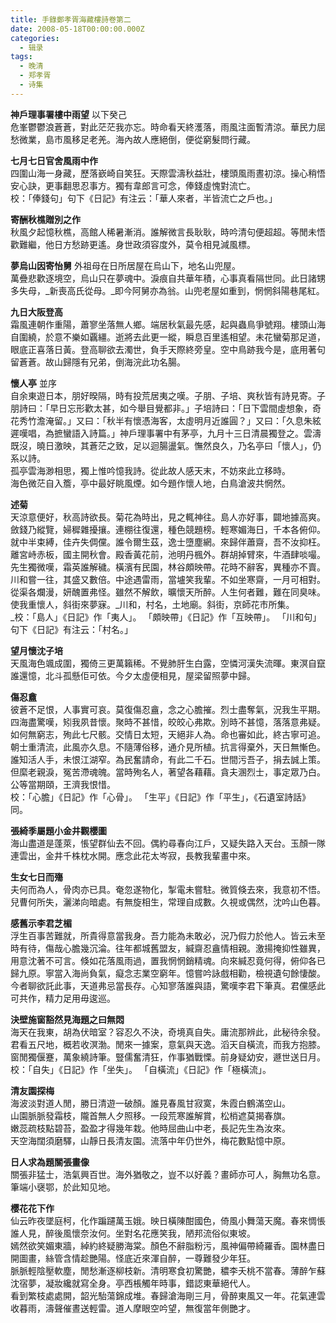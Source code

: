```yaml
---
title: 手錄鄭孝胥海藏樓詩卷第二
date: 2008-05-18T00:00:00.000Z
categories:
  - 辑录
tags:
  - 晚清
  - 郑孝胥
  - 诗集
---
```


**神戶理事署樓中雨望** 以下癸己  
危峯鬱鬱浪蒼蒼，對此茫茫我亦忘。時命看天終濩落，雨風注面暫清涼。華民力屈愁微業，島市風移足老羌。海內故人應絕倒，便從窮髮問行藏。

**七月七日官舍風雨中作**  
四圍山海一身藏，歷落嶔崎自笑狂。天際雲濤秋益壯，樓頭風雨晝初涼。操心稍悟安心訣，更事翻思忍事方。獨有韋郎言可念，俸錢虛愧對流亡。  
校：「俸錢句」句下《日記》有注云：「華人來者，半皆流亡之戶也。」

**寄酬秋樵贈別之作**  
秋風夕起憶秋樵，高館人稀暑漸消。誰解微言長耿耿，時吟清句便超超。等閒未悟歡難繼，他日方愁跡更遙。身世政須容度外，莫令相見減風標。

**夢烏山因寄怡舅** 外祖母在日所居屋在烏山下，地名山兜屋。  
萬疊悲歡逐境空，烏山只在夢魂中。淚痕自共華年積，心事真看隔世同。此日諸甥多失母，_新喪高氏從母。_即今阿舅亦為翁。山兜老屋如重到，惘惘斜陽巷尾紅。

**九日大阪登高**  
霜風連朝作重陽，蕭寥坐落無人鄉。端居秋氣最先感，起與蟲鳥爭號翔。樓頭山海自圍繞，於意不樂如覊繮。逝將去此更一縱，瞬息百里遙相望。未花蠻菊那足道，眼底正喜落日黃。登高聊欲去濁世，負手天際終旁皇。空中鳥跡我今是，底用著句留蒼蒼。故山歸隱有兄弟，倒海浣此功名腸。

**懷人亭** 並序  
自余東遊日本，朋好暌隔，時有投荒居夷之嘆。子朋、子培、爽秋皆有詩見寄。子朋詩曰：「早日忘形歡太甚，如今舉目覺都非。」子培詩曰：「日下雲間虛想象，奇花秀竹澹淹留。」又曰：「秋半有懷憑海客，太虛明月近誰圓？」又曰：「久息朱絃遲嘆唱，為摭蠻語入詩篇。」神戶理事署中有茅亭，九月十三日清晨獨登之。雲濤既沒，曉日激映，其蒼茫之致，足以迴腸盪氣。憮然良久，乃名亭曰「懷人」，仍系以詩。  
孤亭雲海渺相思，獨上惟吟憶我詩。從此故人感天末，不妨來此立移時。  
海色微茫自入簷，亭中最好眺風煙。如今題作懷人地，白鳥滄波共惘然。

**述菊**  
天涼意便好，秋高詩欲長。菊花為時出，見之輒神往。島人亦好事，闢地據高爽。斂錢乃縱覽，婦穉雜擾攘。連棚往復還，種色競題榜。輕寒媚海日，千本各俯仰。就中半束縛，佳卉失倜儻。誰令爾生茲，逸士墮塵網。來歸伴蕭齋，吾不汝抑枉。  
離宮峙赤板，國主開秋會。殿香黃花前，池明丹楓外。群胡掉臂來，牛酒肆啖嘬。先生獨微嘆，霜英誰解穢。橫濱有民園，林谷頗映帶。花時不辭客，異種亦不賣。川和嘗一往，其盛又數倍。中途遇雷雨，當壚笑我輩。不如坐寒齋，一月可相對。從渠各爛漫，妍醜置弗怪。雖然不解飲，曠懷天所醉。人生何者難，難在同臭味。使我重懷人，斜街來夢寐。_川和，村名，土地廟。斜街，京師花市所集。  
_校：「島人」《日記》作「夷人」。 「頗映帶」《日記》作「互映帶」。 「川和句」句下《日記》有注云：「村名。」

**望月懷沈子培**  
天風海色颯成圍，獨倚三更萬籟稀。不覺肺肝生白露，空憐河漢失流暉。東溟自竄誰還憶，北斗孤懸佢可依。今夕太虛便相見，屋梁留照夢中歸。

**傷忍盦**  
彼蒼不足恨，人事實可哀。莫復傷忍盦，念之心膽摧。烈士盡奪氣，況我生平期。四海盡驚嘆，矧我夙昔懷。聚時不甚惜，皎皎心弗欺。別時不甚憶，落落意弗疑。如何無窮志，殉此七尺骸。交情日太短，天絕非人為。命也審如此，終古寧可追。  
朝士重清流，此風亦久息。不隨薄俗移，通介見所植。抗言得棄外，天日無慚色。誰知活人手，未恨江湖窄。為民奮請命，有此二千石。世間污吾子，捐去誠上策。但縻老親淚，冤苦滯魂魄。當時殉名人，著望各藉藉。貪夫溷烈士，事定眾乃白。公等當期頤，王濟我恨惜。  
校：「心膽」《日記》作「心骨」。 「生平」《日記》作「平生」，《石遺室詩話》同。

**張綺季屬題小金井觀櫻圖**  
海山盡道是蓬萊，悵望群仙去不回。偶約尋春向江戶，又疑失路入天台。玉顏一隊連雲出，金井千株枕水開。應念此花太岑寂，長教我輩畫中來。

**生女七日而殤**  
夫何而為人，骨肉亦已具。奄忽遂物化，掣電未嘗駐。微質倏去來，我意初不悟。兒曹何所失，灑涕向暗處。有無旋相生，常理自成數。久視或偶然，沈吟山色暮。

**感舊示李君芝楣**  
浮生百事苦難就，所貴得意當我身。吾力能為未敢必，況乃假力於他人。皆云未至時有待，傷哉心膽幾沉淪。往年都城舊盟友，緘齋忍盦情相親。激揚掩抑性雖異，用意沈著不可言。倏如花落風雨過，置我惘惘銷精魂。向來緘忍竟何得，俯仰各已歸九原。寧當入海尚負氣，癡念志業空窮年。憶嘗吟詠戲相勸，檢視遺句餘悽酸。今者聊欲託此事，天道弗忌當長存。心知寥落誰與語，驚嘆李君下筆真。君儻感此可共作，精力足用毋逡巡。

**決壁施窗豁然見海題之曰無悶**  
海天在我東，胡為伏暗室？容忍久不決，奇境真自失。庸流那辨此，此秘待余發。君看五尺地，概若收溟渤。閒來一據案，意氣與天逸。滔天自橫流，而我方抱膝。窗閒獨偃蹇，萬象繞詩筆。豎儒奮清狂，作事猶戰慄。前身疑幼安，遯世送日月。  
校：「自失」《日記》作「坐失」。 「自橫流」《日記》作「極橫流」。

**清友園探梅**  
海波淡對道人閒，勝日清遊一破顏。誰見春風甘寂寞，朱霞白鶴滿空山。  
山園脈脈發霜枝，隴首無人夕照移。一段荒寒誰解賞，松梢遮莫揭春旗。  
嫩蕊疏枝點碧苔，盈盈才得幾年栽。他時屈曲山中老，長記先生為汝來。  
天空海闊須磨驛，山靜日長清友園。流落中年仍世外，梅花數點憶中原。

**日人求為題關張畫像**  
關張非猛士，浩氣興百世。海外猶敬之，豈不以好義？畫師亦可人，胸無功名意。筆端小襃鄂，於此知见地。

**樱花花下作**  
仙云昨夜墜庭柯，化作蹁躚萬玉娥。映日橫陳酣國色，倚風小舞蕩天魔。春來惆悵誰人見，醉後風懷奈汝何。坐對名花應笑我，陋邦流俗似東坡。  
嫣然欲笑媚東牆，綽約終疑勝海棠。顏色不辭脂粉污，風神偏帶綺羅香。園林盡日開圖畫，絲管含情趁艷陽。怪底近來渾自醉，一尊難發少年狂。  
脈脈輕陰壓軟塵，閒愁漸逐柳枝新。清明寒食初驚艷，穠李夭桃不當春。薄醉乍蘇沈宿夢，凝妝纔就寫全身。亭西棖觸年時事，錯認東華絕代人。  
看到繁枝處處開，韶光駘蕩錦成堆。春歸滄海剛三月，骨醉東風又一年。花氣連雲收暮雨，濤聲催晝送輕雷。道人摩眼空吟望，無復當年側艷才。
